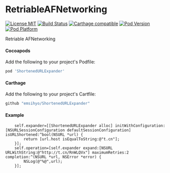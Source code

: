 # RetriableAFNetworking

[![License MIT](https://img.shields.io/badge/license-MIT-green.svg?style=flat)](https://raw.githubusercontent.com/emsihyo/ShortenedURLExpander/master/LICENSE)
[![Build Status](http://img.shields.io/travis/emsihyo/RetriableAFNetworking/master.svg?style=flat)](https://travis-ci.org/emsihyo/ShortenedURLExpander)
[![Carthage compatible](https://img.shields.io/badge/Carthage-compatible-4BC51D.svg?style=flat)](https://github.com/emsihyo/ShortenedURLExpander)
[![Pod Version](http://img.shields.io/cocoapods/v/ShortenedURLExpander.svg?style=flat)](http://cocoapods.org/pods/ShortenedURLExpander)
[![Pod Platform](http://img.shields.io/cocoapods/p/ShortenedURLExpander.svg?style=flat)](http://cocoapods.org/pods/ShortenedURLExpander)

Retriable AFNetworking

#### Cocoapods

Add the following to your project's Podfile:
```ruby
pod 'ShortenedURLExpander'
```

#### Carthage

Add the following to your project's Cartfile:
```ruby
github "emsihyo/ShortenedURLExpander"
```

#### Example

```objc
    self.expander=[[ShortenedURLExpander alloc] initWithConfiguration:[NSURLSessionConfiguration defaultSessionConfiguration] isURLShortened:^bool(NSURL *url) {
        return [url.host isEqualToString:@"t.cn"];
    }];
    self.operation=[self.expander expand:[NSURL URLWithString:@"http://t.cn/RnWLQVx"] maximumRetries:2 completion:^(NSURL *url, NSError *error) {
        NSLog(@"%@",url);
    }];
```
